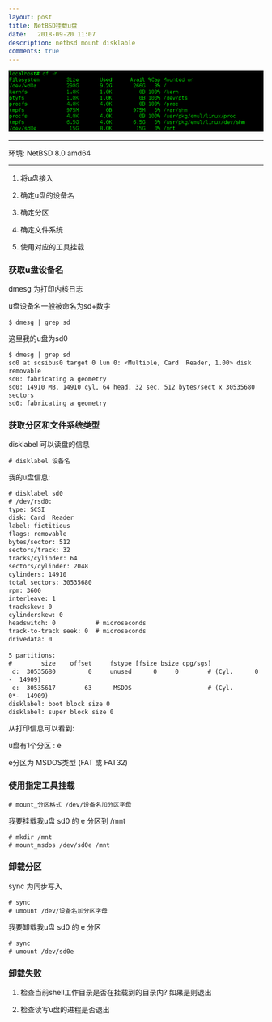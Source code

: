 ```yaml
---
layout: post
title: NetBSD挂载u盘
date:   2018-09-20 11:07
description: netbsd mount disklable
comments: true
---
```


![netbsd-mount-usbdisk](https://raw.githubusercontent.com/luhux/images/master/netbsd-mount-usbdisk.png)

----------------

环境: NetBSD 8.0 amd64

----------------


1. 将u盘接入

2. 确定u盘的设备名

3. 确定分区

4. 确定文件系统

5. 使用对应的工具挂载


### 获取u盘设备名


dmesg 为打印内核日志

u盘设备名一般被命名为sd+数字

```
$ dmesg | grep sd
```

这里我的u盘为sd0
```
$ dmesg | grep sd
sd0 at scsibus0 target 0 lun 0: <Multiple, Card  Reader, 1.00> disk removable
sd0: fabricating a geometry
sd0: 14910 MB, 14910 cyl, 64 head, 32 sec, 512 bytes/sect x 30535680 sectors
sd0: fabricating a geometry
```

### 获取分区和文件系统类型

disklabel 可以读盘的信息

```
# disklabel 设备名
```

我的u盘信息:

```
# disklabel sd0
# /dev/rsd0:
type: SCSI
disk: Card  Reader    
label: fictitious
flags: removable
bytes/sector: 512
sectors/track: 32
tracks/cylinder: 64
sectors/cylinder: 2048
cylinders: 14910
total sectors: 30535680
rpm: 3600
interleave: 1
trackskew: 0
cylinderskew: 0
headswitch: 0           # microseconds
track-to-track seek: 0  # microseconds
drivedata: 0 

5 partitions:
#        size    offset     fstype [fsize bsize cpg/sgs]
 d:  30535680         0     unused      0     0        # (Cyl.      0 -  14909)
 e:  30535617        63      MSDOS                     # (Cyl.      0*-  14909)
disklabel: boot block size 0
disklabel: super block size 0
```

从打印信息可以看到:

u盘有1个分区 : e 

e分区为 MSDOS类型 (FAT 或 FAT32)

### 使用指定工具挂载

```
# mount_分区格式 /dev/设备名加分区字母
```

我要挂载我u盘 sd0 的 e 分区到 /mnt

```
# mkdir /mnt
# mount_msdos /dev/sd0e /mnt
```


### 卸载分区

sync 为同步写入

```
# sync
# umount /dev/设备名加分区字母
```

我要卸载我u盘 sd0 的 e 分区 

```
# sync
# umount /dev/sd0e
```

### 卸载失败

1. 检查当前shell工作目录是否在挂载到的目录内? 如果是则退出

2. 检查读写u盘的进程是否退出
